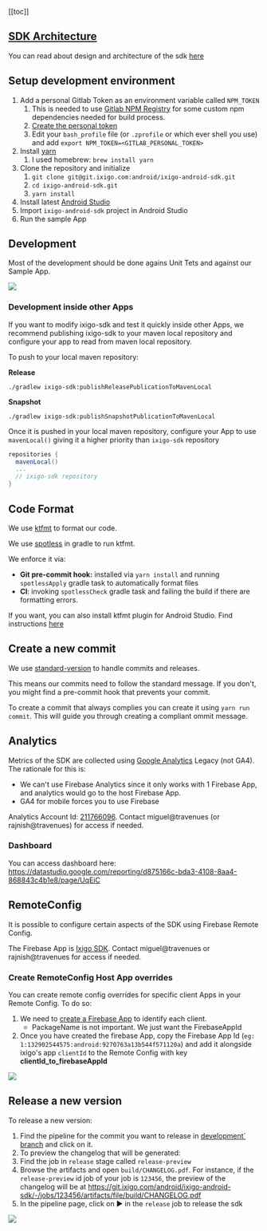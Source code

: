[[toc]]

## [SDK Architecture](https://ixigodev.atlassian.net/wiki/spaces/~922755443/pages/2793930759/ixigo+SDK+architecture)

You can read about design and architecture of the sdk [here](https://ixigodev.atlassian.net/wiki/spaces/~922755443/pages/2793930759/ixigo+SDK+architecture)

## Setup development environment

1. Add a personal Gitlab Token as an environment variable called `NPM_TOKEN`
   1. This is needed to use [Gitlab NPM Registry](https://docs.gitlab.com/ee/user/packages/npm_registry/) for some custom npm dependencies needed for build process.
   1. [Create the personal token](https://docs.gitlab.com/ee/user/profile/personal_access_tokens.html#create-a-personal-access-token)
   1. Edit your `bash_profile` file (or `.zprofile` or which ever shell you use) and add `export NPM_TOKEN=<GITLAB_PERSONAL_TOKEN>`
1. Install [yarn](https://classic.yarnpkg.com/lang/en/)
   1. I used homebrew: `brew install yarn`
1. Clone the repository and initialize
   1. `git clone git@git.ixigo.com:android/ixigo-android-sdk.git`
   1. `cd ixigo-android-sdk.git`
   1. `yarn install`
1. Install latest [Android Studio](https://developer.android.com/studio/install)
1. Import `ixigo-android-sdk` project in Android Studio
1. Run the sample App

## Development

Most of the development should be done agains Unit Tets and against our Sample App.

![](images/sample_app.png)

### Development inside other Apps

If you want to modify ixigo-sdk and test it quickly inside other Apps, we recommend publishing ixigo-sdk to your maven local repository and configure your app to read from maven local repository.

To push to your local maven repository:

**Release**
```shell
./gradlew ixigo-sdk:publishReleasePublicationToMavenLocal
```

**Snapshot**
```shell
./gradlew ixigo-sdk:publishSnapshotPublicationToMavenLocal
```

Once it is pushed in your local maven repository, configure your App to use `mavenLocal()` giving it a higher priority than `ixigo-sdk` repository

```groovy
repositories {
  mavenLocal()
  ...
  // ixigo-sdk repository
}
```


## Code Format

We use [ktfmt](https://github.com/facebookincubator/ktfmt) to format our code.

We use [spotless](https://github.com/diffplug/spotless) in gradle to run ktfmt.

We enforce it via:

- **Git pre-commit hook:** installed via `yarn install` and running `spotlessApply` gradle task to automatically format files
- **CI**: invoking `spotlessCheck` gradle task and failing the build if there are formatting errors.

If you want, you can also install ktfmt plugin for Android Studio. Find instructions [here](https://github.com/facebookincubator/ktfmt#intellij-android-studio-and-other-jetbrains-ides)

## Create a new commit

We use [standard-version](https://github.com/conventional-changelog/standard-version) to handle commits and releases.

This means our commits need to follow the standard message. If you don't, you might find a pre-commit hook that prevents your commit.

To create a commit that always complies you can create it using `yarn run commit`. This will guide you through creating a compliant ommit message.

## Analytics

Metrics of the SDK are collected using [Google Analytics](https://developers.google.com/analytics/devguides/collection/android/v4) Legacy (not GA4). The rationale for this is:

- We can't use Firebase Analytics since it only works with 1 Firebase App, and analytics would go to the host Firebase App.
- GA4 for mobile forces you to use Firebase

Analytics Account Id: [211766096](https://analytics.google.com/analytics/web/#/report-home/a211766096w295339199p256394053). Contact miguel@travenues (or rajnish@travenues) for access if needed.

### Dashboard

You can access dashboard here: https://datastudio.google.com/reporting/d875166c-bda3-4108-8aa4-868843c4b1e8/page/UqEiC

## RemoteConfig

It is possible to configure certain aspects of the SDK using Firebase Remote Config.

The Firebase App is [Ixigo SDK](https://console.firebase.google.com/project/ixigo-sdk-demo-app). Contact miguel@travenues or rajnish@travenues for access if needed.

### Create RemoteConfig Host App overrides

You can create remote config overrides for specific client Apps in your Remote Config. To do so:

1. We need to [create a Firebase App](https://console.firebase.google.com/project/ixigo-sdk-demo-app/settings/general) to identify each client.
    - PackageName is not important. We just want the FirebaseAppId
2. Once you have created the firebase App, copy the Firebase App Id (`eg: 1:132902544575:android:9270763a13b544f571120a`) and add it alongside ixigo's app `clientId` to the Remote Config with key **clientId_to_firebaseAppId**

![](images/remote_config_app_override.png)

## Release a new version

To release a new version:

1. Find the pipeline for the commit you want to release in [development` branch](https://git.ixigo.com/android/ixigo-android-sdk/-/pipelines?page=1&scope=all&ref=development&status=success) and click on it.
2. To preview the changelog that will be generated:
3. Find the job in `release` stage called `release-preview`
4. Browse the artifacts and open `build/CHANGELOG.pdf`. For instance, if the `release-preview` id job of your job is `123456`, the preview of the changelog will be at https://git.ixigo.com/android/ixigo-android-sdk/-/jobs/123456/artifacts/file/build/CHANGELOG.pdf
5. In the pipeline page, click on ▶ in the `release` job to release the sdk

![](images/release_screenshot.png)
